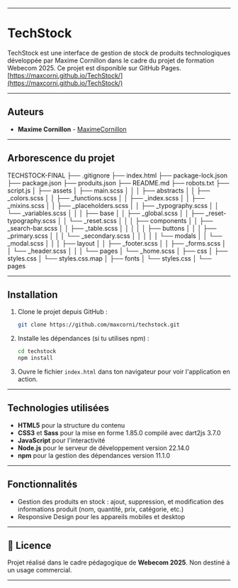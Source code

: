 
---

# TechStock

TechStock est une interface de gestion de stock de produits technologiques développée par Maxime Cornillon dans le cadre du projet de formation Webecom 2025. Ce projet est disponible sur GitHub Pages.
[https://maxcorni.github.io/TechStock/](https://maxcorni.github.io/TechStock/)

---

## Auteurs

- **Maxime Cornillon** - [MaximeCornillon](https://github.com/maxcorni)

---

## Arborescence du projet

TECHSTOCK-FINAL ├── .gitignore ├── index.html ├── package-lock.json ├── package.json ├── produits.json ├── README.md ├── robots.txt ├── script.js │ ├── assets │ ├── main.scss │ │ │ ├── abstracts │ │ ├── _colors.scss │ │ ├── _functions.scss │ │ ├── _index.scss │ │ ├── _mixins.scss │ │ ├── _placeholders.scss │ │ ├── _typography.scss │ │ └── _variables.scss │ │ │ ├── base │ │ ├── _global.scss │ │ ├── _reset-typography.scss │ │ └── _reset.scss │ │ │ ├── components │ │ ├── _search-bar.scss │ │ ├── _table.scss │ │ │ │ │ ├── buttons │ │ │ ├── _primary.scss │ │ │ └── _secondary.scss │ │ │ │ │ └── modals │ │ └── _modal.scss │ │ │ ├── layout │ │ ├── _footer.scss │ │ ├── _forms.scss │ │ └── _header.scss │ │ │ └── pages │ └── _home.scss │ ├── css │ ├── styles.css │ └── styles.css.map │ ├── fonts │ └── styles.css │ └── pages

---

## Installation

1. Clone le projet depuis GitHub :

    ```bash
    git clone https://github.com/maxcorni/techstock.git
    ```

2. Installe les dépendances (si tu utilises npm) :

    ```bash
    cd techstock
    npm install
    ```

3. Ouvre le fichier `index.html` dans ton navigateur pour voir l'application en action.

---

## Technologies utilisées

- **HTML5** pour la structure du contenu
- **CSS3** et **Sass** pour la mise en forme 1.85.0 compilé avec dart2js 3.7.0
- **JavaScript** pour l'interactivité
- **Node.js** pour le serveur de développement version 22.14.0
- **npm** pour la gestion des dépendances version 11.1.0

---

## Fonctionnalités

- Gestion des produits en stock : ajout, suppression, et modification des informations produit (nom, quantité, prix, catégorie, etc.)
- Responsive Design pour les appareils mobiles et desktop


---

## 📄 Licence
Projet réalisé dans le cadre pédagogique de **Webecom 2025**. Non destiné à un usage commercial.

--- 
